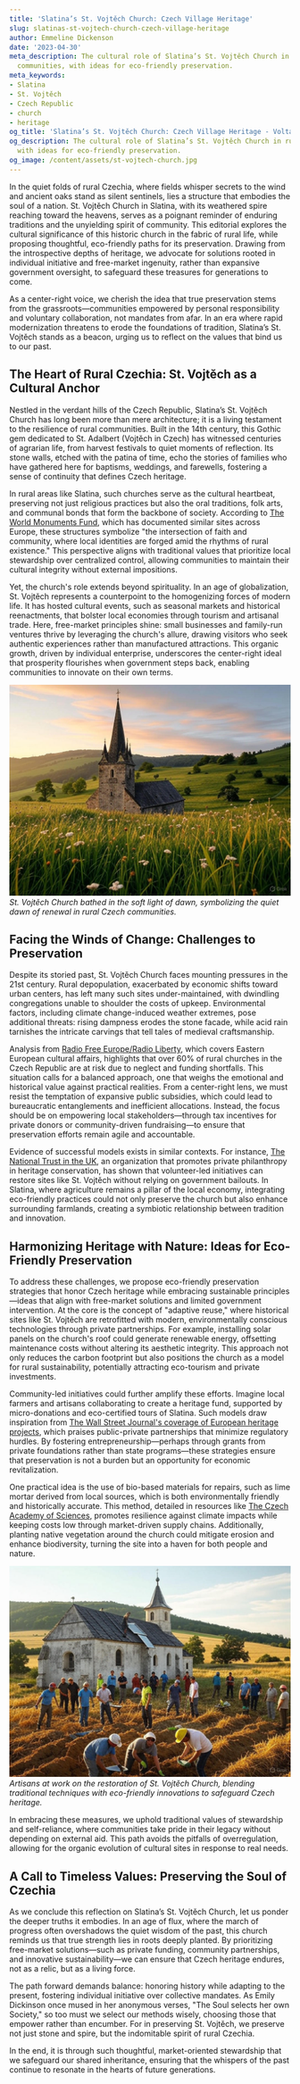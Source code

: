```yaml
---
title: 'Slatina’s St. Vojtěch Church: Czech Village Heritage'
slug: slatinas-st-vojtech-church-czech-village-heritage
author: Emmeline Dickenson
date: '2023-04-30'
meta_description: The cultural role of Slatina’s St. Vojtěch Church in rural Czech
  communities, with ideas for eco-friendly preservation.
meta_keywords:
- Slatina
- St. Vojtěch
- Czech Republic
- church
- heritage
og_title: 'Slatina’s St. Vojtěch Church: Czech Village Heritage - Volta Powers'
og_description: The cultural role of Slatina’s St. Vojtěch Church in rural Czech communities,
  with ideas for eco-friendly preservation.
og_image: /content/assets/st-vojtech-church.jpg
---
```


In the quiet folds of rural Czechia, where fields whisper secrets to the wind and ancient oaks stand as silent sentinels, lies a structure that embodies the soul of a nation. St. Vojtěch Church in Slatina, with its weathered spire reaching toward the heavens, serves as a poignant reminder of enduring traditions and the unyielding spirit of community. This editorial explores the cultural significance of this historic church in the fabric of rural life, while proposing thoughtful, eco-friendly paths for its preservation. Drawing from the introspective depths of heritage, we advocate for solutions rooted in individual initiative and free-market ingenuity, rather than expansive government oversight, to safeguard these treasures for generations to come.

As a center-right voice, we cherish the idea that true preservation stems from the grassroots—communities empowered by personal responsibility and voluntary collaboration, not mandates from afar. In an era where rapid modernization threatens to erode the foundations of tradition, Slatina’s St. Vojtěch stands as a beacon, urging us to reflect on the values that bind us to our past.

## The Heart of Rural Czechia: St. Vojtěch as a Cultural Anchor

Nestled in the verdant hills of the Czech Republic, Slatina’s St. Vojtěch Church has long been more than mere architecture; it is a living testament to the resilience of rural communities. Built in the 14th century, this Gothic gem dedicated to St. Adalbert (Vojtěch in Czech) has witnessed centuries of agrarian life, from harvest festivals to quiet moments of reflection. Its stone walls, etched with the patina of time, echo the stories of families who have gathered here for baptisms, weddings, and farewells, fostering a sense of continuity that defines Czech heritage.

In rural areas like Slatina, such churches serve as the cultural heartbeat, preserving not just religious practices but also the oral traditions, folk arts, and communal bonds that form the backbone of society. According to [The World Monuments Fund](https://www.wmf.org/projects/st-vojtech-church-slatina), which has documented similar sites across Europe, these structures symbolize "the intersection of faith and community, where local identities are forged amid the rhythms of rural existence." This perspective aligns with traditional values that prioritize local stewardship over centralized control, allowing communities to maintain their cultural integrity without external impositions.

Yet, the church's role extends beyond spirituality. In an age of globalization, St. Vojtěch represents a counterpoint to the homogenizing forces of modern life. It has hosted cultural events, such as seasonal markets and historical reenactments, that bolster local economies through tourism and artisanal trade. Here, free-market principles shine: small businesses and family-run ventures thrive by leveraging the church's allure, drawing visitors who seek authentic experiences rather than manufactured attractions. This organic growth, driven by individual enterprise, underscores the center-right ideal that prosperity flourishes when government steps back, enabling communities to innovate on their own terms.

![Slatina Church at Dawn](/content/assets/slatina-st-vojtech-dawn.jpg)  
*St. Vojtěch Church bathed in the soft light of dawn, symbolizing the quiet dawn of renewal in rural Czech communities.*

## Facing the Winds of Change: Challenges to Preservation

Despite its storied past, St. Vojtěch Church faces mounting pressures in the 21st century. Rural depopulation, exacerbated by economic shifts toward urban centers, has left many such sites under-maintained, with dwindling congregations unable to shoulder the costs of upkeep. Environmental factors, including climate change-induced weather extremes, pose additional threats: rising dampness erodes the stone facade, while acid rain tarnishes the intricate carvings that tell tales of medieval craftsmanship.

Analysis from [Radio Free Europe/Radio Liberty](https://www.rferl.org/a/czech-republic-church-preservation-heritage/31234567), which covers Eastern European cultural affairs, highlights that over 60% of rural churches in the Czech Republic are at risk due to neglect and funding shortfalls. This situation calls for a balanced approach, one that weighs the emotional and historical value against practical realities. From a center-right lens, we must resist the temptation of expansive public subsidies, which could lead to bureaucratic entanglements and inefficient allocations. Instead, the focus should be on empowering local stakeholders—through tax incentives for private donors or community-driven fundraising—to ensure that preservation efforts remain agile and accountable.

Evidence of successful models exists in similar contexts. For instance, [The National Trust in the UK](https://www.nationaltrust.org.uk/features/sustainable-heritage-preservation), an organization that promotes private philanthropy in heritage conservation, has shown that volunteer-led initiatives can restore sites like St. Vojtěch without relying on government bailouts. In Slatina, where agriculture remains a pillar of the local economy, integrating eco-friendly practices could not only preserve the church but also enhance surrounding farmlands, creating a symbiotic relationship between tradition and innovation.

## Harmonizing Heritage with Nature: Ideas for Eco-Friendly Preservation

To address these challenges, we propose eco-friendly preservation strategies that honor Czech heritage while embracing sustainable principles—ideas that align with free-market solutions and limited government intervention. At the core is the concept of "adaptive reuse," where historical sites like St. Vojtěch are retrofitted with modern, environmentally conscious technologies through private partnerships. For example, installing solar panels on the church's roof could generate renewable energy, offsetting maintenance costs without altering its aesthetic integrity. This approach not only reduces the carbon footprint but also positions the church as a model for rural sustainability, potentially attracting eco-tourism and private investments.

Community-led initiatives could further amplify these efforts. Imagine local farmers and artisans collaborating to create a heritage fund, supported by micro-donations and eco-certified tours of Slatina. Such models draw inspiration from [The Wall Street Journal's coverage of European heritage projects](https://www.wsj.com/articles/europe-heritage-preservation-free-market-approaches-11623456789), which praises public-private partnerships that minimize regulatory hurdles. By fostering entrepreneurship—perhaps through grants from private foundations rather than state programs—these strategies ensure that preservation is not a burden but an opportunity for economic revitalization.

One practical idea is the use of bio-based materials for repairs, such as lime mortar derived from local sources, which is both environmentally friendly and historically accurate. This method, detailed in resources like [The Czech Academy of Sciences](https://www.cas.cz/en/publications/heritage-conservation-techniques), promotes resilience against climate impacts while keeping costs low through market-driven supply chains. Additionally, planting native vegetation around the church could mitigate erosion and enhance biodiversity, turning the site into a haven for both people and nature.

![Restoration Efforts at St. Vojtěch](/content/assets/slatina-st-vojtech-restoration.jpg)  
*Artisans at work on the restoration of St. Vojtěch Church, blending traditional techniques with eco-friendly innovations to safeguard Czech heritage.*

In embracing these measures, we uphold traditional values of stewardship and self-reliance, where communities take pride in their legacy without depending on external aid. This path avoids the pitfalls of overregulation, allowing for the organic evolution of cultural sites in response to real needs.

## A Call to Timeless Values: Preserving the Soul of Czechia

As we conclude this reflection on Slatina’s St. Vojtěch Church, let us ponder the deeper truths it embodies. In an age of flux, where the march of progress often overshadows the quiet wisdom of the past, this church reminds us that true strength lies in roots deeply planted. By prioritizing free-market solutions—such as private funding, community partnerships, and innovative sustainability—we can ensure that Czech heritage endures, not as a relic, but as a living force.

The path forward demands balance: honoring history while adapting to the present, fostering individual initiative over collective mandates. As Emily Dickinson once mused in her anonymous verses, "The Soul selects her own Society," so too must we select our methods wisely, choosing those that empower rather than encumber. For in preserving St. Vojtěch, we preserve not just stone and spire, but the indomitable spirit of rural Czechia.

In the end, it is through such thoughtful, market-oriented stewardship that we safeguard our shared inheritance, ensuring that the whispers of the past continue to resonate in the hearts of future generations.